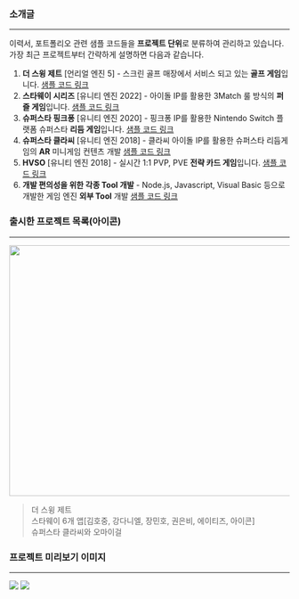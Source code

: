 ### 소개글 
---
이력서, 포트폴리오 관련 샘플 코드들을 **프로젝트 단위**로 분류하여 관리하고 있습니다.
가장 최근 프로젝트부터 간략하게 설명하면 다음과 같습니다.
1. **더 스윙 제트** [언리얼 엔진 5]  - 스크린 골프 매장에서 서비스 되고 있는 **골프 게임**입니다. [샘플 코드 링크](https://github.com/seojoonyboy/SampleCodes/tree/main/04.UnrealProjects/01.TheSwingZ)
2. **스타웨이 시리즈** [유니티 엔진 2022] - 아이돌 IP를 활용한 3Match 룰 방식의 **퍼즐 게임**입니다. [샘플 코드 링크](https://github.com/seojoonyboy/SampleCodes/tree/main/02.UnityProjects/01.StarwaySeries)
3. **슈퍼스타 핑크퐁** [유니티 엔진 2020] - 핑크퐁 IP를 활용한 Nintendo Switch 플랫폼 슈퍼스타 **리듬 게임**입니다. [샘플 코드 링크](https://github.com/seojoonyboy/SampleCodes/tree/main/02.UnityProjects/04.Nintendo)
4. **슈퍼스타 클라씨** [유니티 엔진 2018] - 클라씨 아이돌 IP를 활용한 슈퍼스타 리듬게임의 **AR** 미니게임 컨텐츠 개발 [샘플 코드 링크](https://github.com/seojoonyboy/SampleCodes/tree/main/02.UnityProjects/08.SuperStarSeries/01.SuperStarClassy)
5. **HVSO** [유니티 엔진 2018] - 실시간 1:1 PVP, PVE **전략 카드 게임**입니다. [샘플 코드 링크](https://github.com/seojoonyboy/SampleCodes/tree/main/02.UnityProjects/05.HVSO)
6. **개발 편의성을 위한 각종 Tool 개발** - Node.js, Javascript, Visual Basic 등으로 개발한 게임 엔진 **외부 Tool** 개발 [샘플 코드 링크](https://github.com/seojoonyboy/SampleCodes/tree/main/01.Tools/01.NodeJS)
   
   

### 출시한 프로젝트 목록(아이콘)
---

<img src="https://github.com/user-attachments/assets/38899c4b-75f1-472f-ab18-fa2d12ba2196" width=800 height=450>   


> 더 스윙 제트   
> 스타웨이 6개 앱[김호중, 강다니엘, 장민호, 권은비, 에이티즈, 아이콘]   
> 슈퍼스타 클라씨와 오마이걸
   
   

### 프로젝트 미리보기 이미지
---
<img src="https://github.com/user-attachments/assets/ad268162-e779-4415-b76d-b8690a93086f">
<img src="https://github.com/user-attachments/assets/cefb0370-1683-49db-8385-8db230bec735">
